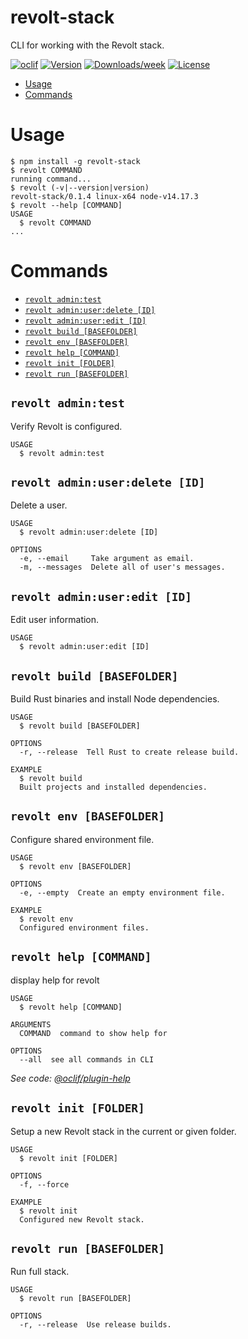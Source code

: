 revolt-stack
============

CLI for working with the Revolt stack.

[![oclif](https://img.shields.io/badge/cli-oclif-brightgreen.svg)](https://oclif.io)
[![Version](https://img.shields.io/npm/v/revolt-stack.svg)](https://npmjs.org/package/revolt-stack)
[![Downloads/week](https://img.shields.io/npm/dw/revolt-stack.svg)](https://npmjs.org/package/revolt-stack)
[![License](https://img.shields.io/npm/l/revolt-stack.svg)](https://github.com/insertish/revolt-stack/blob/master/package.json)

<!-- toc -->
* [Usage](#usage)
* [Commands](#commands)
<!-- tocstop -->
# Usage
<!-- usage -->
```sh-session
$ npm install -g revolt-stack
$ revolt COMMAND
running command...
$ revolt (-v|--version|version)
revolt-stack/0.1.4 linux-x64 node-v14.17.3
$ revolt --help [COMMAND]
USAGE
  $ revolt COMMAND
...
```
<!-- usagestop -->
# Commands
<!-- commands -->
* [`revolt admin:test`](#revolt-admintest)
* [`revolt admin:user:delete [ID]`](#revolt-adminuserdelete-id)
* [`revolt admin:user:edit [ID]`](#revolt-adminuseredit-id)
* [`revolt build [BASEFOLDER]`](#revolt-build-basefolder)
* [`revolt env [BASEFOLDER]`](#revolt-env-basefolder)
* [`revolt help [COMMAND]`](#revolt-help-command)
* [`revolt init [FOLDER]`](#revolt-init-folder)
* [`revolt run [BASEFOLDER]`](#revolt-run-basefolder)

## `revolt admin:test`

Verify Revolt is configured.

```
USAGE
  $ revolt admin:test
```

## `revolt admin:user:delete [ID]`

Delete a user.

```
USAGE
  $ revolt admin:user:delete [ID]

OPTIONS
  -e, --email     Take argument as email.
  -m, --messages  Delete all of user's messages.
```

## `revolt admin:user:edit [ID]`

Edit user information.

```
USAGE
  $ revolt admin:user:edit [ID]
```

## `revolt build [BASEFOLDER]`

Build Rust binaries and install Node dependencies.

```
USAGE
  $ revolt build [BASEFOLDER]

OPTIONS
  -r, --release  Tell Rust to create release build.

EXAMPLE
  $ revolt build
  Built projects and installed dependencies.
```

## `revolt env [BASEFOLDER]`

Configure shared environment file.

```
USAGE
  $ revolt env [BASEFOLDER]

OPTIONS
  -e, --empty  Create an empty environment file.

EXAMPLE
  $ revolt env
  Configured environment files.
```

## `revolt help [COMMAND]`

display help for revolt

```
USAGE
  $ revolt help [COMMAND]

ARGUMENTS
  COMMAND  command to show help for

OPTIONS
  --all  see all commands in CLI
```

_See code: [@oclif/plugin-help](https://github.com/oclif/plugin-help/blob/v3.2.2/src/commands/help.ts)_

## `revolt init [FOLDER]`

Setup a new Revolt stack in the current or given folder.

```
USAGE
  $ revolt init [FOLDER]

OPTIONS
  -f, --force

EXAMPLE
  $ revolt init
  Configured new Revolt stack.
```

## `revolt run [BASEFOLDER]`

Run full stack.

```
USAGE
  $ revolt run [BASEFOLDER]

OPTIONS
  -r, --release  Use release builds.
```
<!-- commandsstop -->
